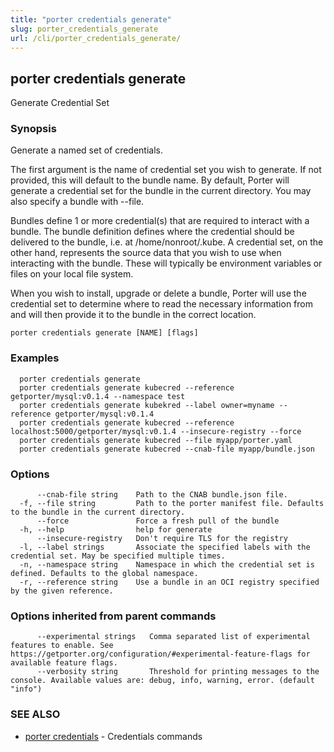 ```yaml
---
title: "porter credentials generate"
slug: porter_credentials_generate
url: /cli/porter_credentials_generate/
---
```

## porter credentials generate

Generate Credential Set

### Synopsis

Generate a named set of credentials.

The first argument is the name of credential set you wish to generate. If not
provided, this will default to the bundle name. By default, Porter will
generate a credential set for the bundle in the current directory. You may also
specify a bundle with --file.

Bundles define 1 or more credential(s) that are required to interact with a
bundle. The bundle definition defines where the credential should be delivered
to the bundle, i.e. at /home/nonroot/.kube. A credential set, on the other hand,
represents the source data that you wish to use when interacting with the
bundle. These will typically be environment variables or files on your local
file system.

When you wish to install, upgrade or delete a bundle, Porter will use the
credential set to determine where to read the necessary information from and
will then provide it to the bundle in the correct location. 

```
porter credentials generate [NAME] [flags]
```

### Examples

```
  porter credentials generate
  porter credentials generate kubecred --reference getporter/mysql:v0.1.4 --namespace test
  porter credentials generate kubekred --label owner=myname --reference getporter/mysql:v0.1.4
  porter credentials generate kubecred --reference localhost:5000/getporter/mysql:v0.1.4 --insecure-registry --force
  porter credentials generate kubecred --file myapp/porter.yaml
  porter credentials generate kubecred --cnab-file myapp/bundle.json

```

### Options

```
      --cnab-file string    Path to the CNAB bundle.json file.
  -f, --file string         Path to the porter manifest file. Defaults to the bundle in the current directory.
      --force               Force a fresh pull of the bundle
  -h, --help                help for generate
      --insecure-registry   Don't require TLS for the registry
  -l, --label strings       Associate the specified labels with the credential set. May be specified multiple times.
  -n, --namespace string    Namespace in which the credential set is defined. Defaults to the global namespace.
  -r, --reference string    Use a bundle in an OCI registry specified by the given reference.
```

### Options inherited from parent commands

```
      --experimental strings   Comma separated list of experimental features to enable. See https://getporter.org/configuration/#experimental-feature-flags for available feature flags.
      --verbosity string       Threshold for printing messages to the console. Available values are: debug, info, warning, error. (default "info")
```

### SEE ALSO

* [porter credentials](/cli/porter_credentials/)	 - Credentials commands

